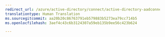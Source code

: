 ```yaml
---
redirect_url: /azure/active-directory/connect/active-directory-aadconnectsyncservice-features
translationtype: Human Translation
ms.sourcegitcommit: aa20b20c86763791eb579883b5273ea79cc714b5
ms.openlocfilehash: 3aef4c43c6b3124307a59eb135b9ee56c423b624

---
```




<!--HONumber=Feb17_HO2-->


